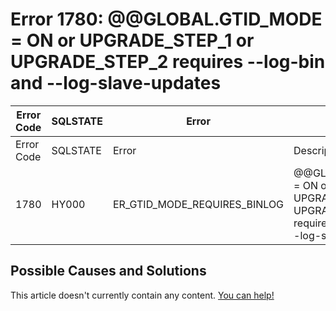 
# Error 1780: @@GLOBAL.GTID_MODE = ON or UPGRADE_STEP_1 or UPGRADE_STEP_2 requires --log-bin and --log-slave-updates


| Error Code | SQLSTATE | Error | Description |
| --- | --- | --- | --- |
| Error Code | SQLSTATE | Error | Description |
| 1780 | HY000 | ER_GTID_MODE_REQUIRES_BINLOG | @@GLOBAL.GTID_MODE = ON or UPGRADE_STEP_1 or UPGRADE_STEP_2 requires --log-bin and --log-slave-updates. |




## Possible Causes and Solutions


This article doesn't currently contain any content. [You can help!](/kb/en/writing-and-editing-knowledge-base-articles/)

